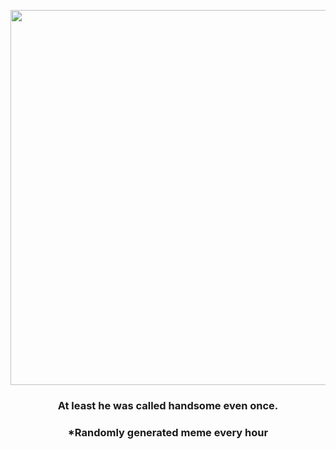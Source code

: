 <p align="center">
        <img src="https://i.redd.it/76lp32xwva991.jpg" width="600" height="600">
        </p>
        <h3 align="center">At least he was called handsome even once.</h3>
        <h3 align="center">*Randomly generated meme every hour</h3>
    